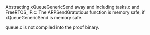 Abstracting xQueueGenericSend away and including tasks.c and FreeRTOS_IP.c: The
ARPSendGratutious function is memory safe, if xQueueGenericSend is memory safe.

queue.c is not compiled into the proof binary.
